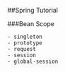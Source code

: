 ##Spring Tutorial

###Bean Scope

    - singleton
    - prototype
    - request
    - session
    - global-session